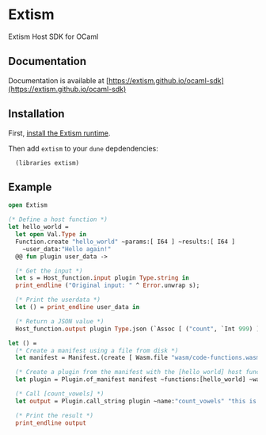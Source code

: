 # Extism

Extism Host SDK for OCaml

## Documentation

Documentation is available at [https://extism.github.io/ocaml-sdk](https://extism.github.io/ocaml-sdk)

## Installation

First, [install the Extism runtime](https://extism.org/docs/install/).

Then add `extism` to your `dune` depdendencies:

```
  (libraries extism)
```

## Example

```ocaml
open Extism

(* Define a host function *)
let hello_world =
  let open Val.Type in
  Function.create "hello_world" ~params:[ I64 ] ~results:[ I64 ]
    ~user_data:"Hello again!"
  @@ fun plugin user_data ->

  (* Get the input *)
  let s = Host_function.input plugin Type.string in
  print_endline ("Original input: " ^ Error.unwrap s);

  (* Print the userdata *)
  let () = print_endline user_data in

  (* Return a JSON value *)
  Host_function.output plugin Type.json (`Assoc [ ("count", `Int 999) ])

let () =
  (* Create a manifest using a file from disk *)
  let manifest = Manifest.(create [ Wasm.file "wasm/code-functions.wasm" ]) in

  (* Create a plugin from the manifest with the [hello_world] host function *)
  let plugin = Plugin.of_manifest manifest ~functions:[hello_world] ~wasi:true |> Error.unwrap in

  (* Call [count_vowels] *)
  let output = Plugin.call_string plugin ~name:"count_vowels" "this is a test" |> Error.unwrap in

  (* Print the result *)
  print_endline output
```
